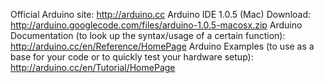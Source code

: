 Official Arduino site: <a href="http://arduino.cc">http://arduino.cc</a>
Arduino IDE 1.0.5 (Mac) Download: <a href="http://arduino.googlecode.com/files/arduino-1.0.5-macosx.zip">http://arduino.googlecode.com/files/arduino-1.0.5-macosx.zip</a>
Arduino Documentation (to look up the syntax/usage of a certain function): <a href="http://arduino.cc/en/Reference/HomePage">http://arduino.cc/en/Reference/HomePage</a>
Arduino Examples (to use as a base for your code or to quickly test your hardware setup): <a href="http://arduino.cc/en/Tutorial/HomePage">http://arduino.cc/en/Tutorial/HomePage</a>
